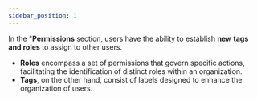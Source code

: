 ```yaml
---
sidebar_position: 1
---
```


In the "**Permissions** section, users have the ability to establish **new tags and roles** to assign to other users. 

- **Roles** encompass a set of permissions that govern specific actions, facilitating the identification of distinct roles within an organization. 
- **Tags**, on the other hand, consist of labels designed to enhance the organization of users.